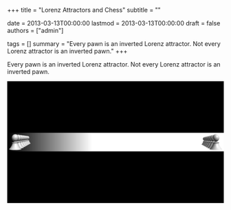 +++
title = "Lorenz Attractors and Chess"
subtitle = ""

date = 2013-03-13T00:00:00
lastmod = 2013-03-13T00:00:00
draft = false
authors = ["admin"]

tags = []
summary = "Every pawn is an inverted Lorenz attractor. Not every Lorenz attractor is an inverted pawn."
+++

Every pawn is an inverted Lorenz attractor. Not every Lorenz attractor is an inverted pawn.

<img src="lorenz-pawns.png"/>